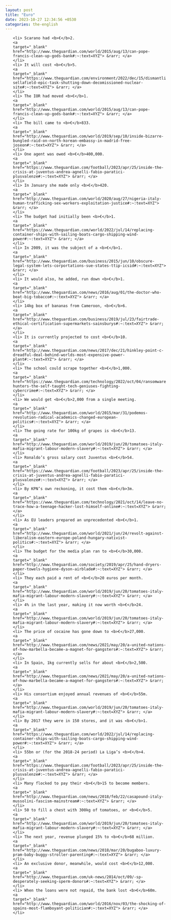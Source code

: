```yaml
---
layout: post
title: "Euro"
date: 2023-10-27 12:34:56 +0530
categories: the-english
---
```

<ol>

    <li> Scarano had <b>€</b>2.
    <a 
    target="_blank" 
    href="http://www.theguardian.com/world/2015/aug/13/can-pope-francis-clean-up-gods-bank#:~:text=XYZ"> &rarr; </a>
    </li>
    <li> It will cost <b>€</b>5.
    <a 
    target="_blank" 
    href="https://www.theguardian.com/environment/2022/dec/15/dismantling-sellafield-epic-task-shutting-down-decomissioned-nuclear-site#:~:text=XYZ"> &rarr; </a>
    </li>
    <li> The IOR had moved <b>€</b>1.
    <a 
    target="_blank" 
    href="http://www.theguardian.com/world/2015/aug/13/can-pope-francis-clean-up-gods-bank#:~:text=XYZ"> &rarr; </a>
    </li>
    <li> The bill came to <b>€</b>833.
    <a 
    target="_blank" 
    href="http://www.theguardian.com/world/2019/sep/10/inside-bizarre-bungled-raid-on-north-korean-embassy-in-madrid-free-joseon#:~:text=XYZ"> &rarr; </a>
    </li>
    <li> One agent was owed <b>€</b>400,000.
    <a 
    target="_blank" 
    href="https://www.theguardian.com/football/2023/apr/25/inside-the-crisis-at-juventus-andrea-agnelli-fabio-paratici-plusvalenze#:~:text=XYZ"> &rarr; </a>
    </li>
    <li> In January she made only <b>€</b>420.
    <a 
    target="_blank" 
    href="http://www.theguardian.com/world/2020/aug/27/nigeria-italy-human-trafficking-sex-workers-exploitation-justice#:~:text=XYZ"> &rarr; </a>
    </li>
    <li> The budget had initially been <b>€</b>1.
    <a 
    target="_blank" 
    href="https://www.theguardian.com/world/2022/jul/14/replacing-container-ships-with-sailing-boats-cargo-shipping-wind-power#:~:text=XYZ"> &rarr; </a>
    </li>
    <li> In 2009, it was the subject of a <b>€</b>1.
    <a 
    target="_blank" 
    href="http://www.theguardian.com/business/2015/jun/10/obscure-legal-system-lets-corportations-sue-states-ttip-icsid#:~:text=XYZ"> &rarr; </a>
    </li>
    <li> It would also, he added, run down <b>€</b>1.
    <a 
    target="_blank" 
    href="http://www.theguardian.com/news/2016/aug/01/the-doctor-who-beat-big-tobacco#:~:text=XYZ"> &rarr; </a>
    </li>
    <li> 14kg box of bananas from Cameroon, <b>€</b>6.
    <a 
    target="_blank" 
    href="http://www.theguardian.com/business/2019/jul/23/fairtrade-ethical-certification-supermarkets-sainsburys#:~:text=XYZ"> &rarr; </a>
    </li>
    <li> It is currently projected to cost <b>€</b>10.
    <a 
    target="_blank" 
    href="http://www.theguardian.com/news/2017/dec/21/hinkley-point-c-dreadful-deal-behind-worlds-most-expensive-power-plant#:~:text=XYZ"> &rarr; </a>
    </li>
    <li> The school could scrape together <b>€</b>1,000.
    <a 
    target="_blank" 
    href="https://www.theguardian.com/technology/2022/oct/04/ransomware-hunters-the-self-taught-tech-geniuses-fighting-cybercrime#:~:text=XYZ"> &rarr; </a>
    </li>
    <li> We would get <b>€</b>2,000 from a single meeting.
    <a 
    target="_blank" 
    href="http://www.theguardian.com/world/2015/mar/31/podemos-revolution-radical-academics-changed-european-politics#:~:text=XYZ"> &rarr; </a>
    </li>
    <li> The going rate for 100kg of grapes is <b>€</b>13.
    <a 
    target="_blank" 
    href="http://www.theguardian.com/world/2019/jun/20/tomatoes-italy-mafia-migrant-labour-modern-slavery#:~:text=XYZ"> &rarr; </a>
    </li>
    <li> Ronaldo’s gross salary cost Juventus <b>€</b>54.
    <a 
    target="_blank" 
    href="https://www.theguardian.com/football/2023/apr/25/inside-the-crisis-at-juventus-andrea-agnelli-fabio-paratici-plusvalenze#:~:text=XYZ"> &rarr; </a>
    </li>
    <li> By KPN’s own reckoning, it cost them <b>€</b>3m.
    <a 
    target="_blank" 
    href="https://www.theguardian.com/technology/2021/oct/14/leave-no-trace-how-a-teenage-hacker-lost-himself-online#:~:text=XYZ"> &rarr; </a>
    </li>
    <li> As EU leaders prepared an unprecedented <b>€</b>1.
    <a 
    target="_blank" 
    href="http://www.theguardian.com/world/2021/jun/24/revolt-against-liberalism-eastern-europe-poland-hungary-nativist-politics#:~:text=XYZ"> &rarr; </a>
    </li>
    <li> The budget for the media plan ran to <b>€</b>30,000.
    <a 
    target="_blank" 
    href="http://www.theguardian.com/society/2019/apr/25/hand-dryers-paper-towels-hygiene-dyson-airblade#:~:text=XYZ"> &rarr; </a>
    </li>
    <li> They each paid a rent of <b>€</b>20 euros per month.
    <a 
    target="_blank" 
    href="http://www.theguardian.com/world/2019/jun/20/tomatoes-italy-mafia-migrant-labour-modern-slavery#:~:text=XYZ"> &rarr; </a>
    </li>
    <li> 4% in the last year, making it now worth <b>€</b>24.
    <a 
    target="_blank" 
    href="http://www.theguardian.com/world/2019/jun/20/tomatoes-italy-mafia-migrant-labour-modern-slavery#:~:text=XYZ"> &rarr; </a>
    </li>
    <li> The price of cocaine has gone down to <b>€</b>27,000.
    <a 
    target="_blank" 
    href="http://www.theguardian.com/news/2021/may/20/a-united-nations-of-how-marbella-became-a-magnet-for-gangsters#:~:text=XYZ"> &rarr; </a>
    </li>
    <li> In Spain, 1kg currently sells for about <b>€</b>2,500.
    <a 
    target="_blank" 
    href="http://www.theguardian.com/news/2021/may/20/a-united-nations-of-how-marbella-became-a-magnet-for-gangsters#:~:text=XYZ"> &rarr; </a>
    </li>
    <li> His consortium enjoyed annual revenues of <b>€</b>55m.
    <a 
    target="_blank" 
    href="http://www.theguardian.com/world/2019/jun/20/tomatoes-italy-mafia-migrant-labour-modern-slavery#:~:text=XYZ"> &rarr; </a>
    </li>
    <li> By 2017 they were in 150 stores, and it was <b>€</b>1.
    <a 
    target="_blank" 
    href="https://www.theguardian.com/world/2022/jul/14/replacing-container-ships-with-sailing-boats-cargo-shipping-wind-power#:~:text=XYZ"> &rarr; </a>
    </li>
    <li> 55bn or (for the 2018-24 period) La Liga’s <b>€</b>4.
    <a 
    target="_blank" 
    href="https://www.theguardian.com/football/2023/apr/25/inside-the-crisis-at-juventus-andrea-agnelli-fabio-paratici-plusvalenze#:~:text=XYZ"> &rarr; </a>
    </li>
    <li> Many flocked to pay their <b>€</b>15 to become members.
    <a 
    target="_blank" 
    href="http://www.theguardian.com/news/2018/feb/22/casapound-italy-mussolini-fascism-mainstream#:~:text=XYZ"> &rarr; </a>
    </li>
    <li> 50 to fill a chest with 300kg of tomatoes, or <b>€</b>5.
    <a 
    target="_blank" 
    href="http://www.theguardian.com/world/2019/jun/20/tomatoes-italy-mafia-migrant-labour-modern-slavery#:~:text=XYZ"> &rarr; </a>
    </li>
    <li> The next year, revenue plunged 15% to <b>€</b>68 million.
    <a 
    target="_blank" 
    href="http://www.theguardian.com/news/2018/mar/20/bugaboo-luxury-pram-baby-buggy-stroller-parenting#:~:text=XYZ"> &rarr; </a>
    </li>
    <li> An exclusive donor, meanwhile, would cost <b>€</b>12,000.
    <a 
    target="_blank" 
    href="http://www.theguardian.com/uk-news/2014/oct/09/-sp-desperately-seeking-sperm-donors#:~:text=XYZ"> &rarr; </a>
    </li>
    <li> When the loans were not repaid, the bank lost <b>€</b>60m.
    <a 
    target="_blank" 
    href="http://www.theguardian.com/world/2016/nov/03/the-shocking-of-spains-most-flamboyant-politician#:~:text=XYZ"> &rarr; </a>
    </li>